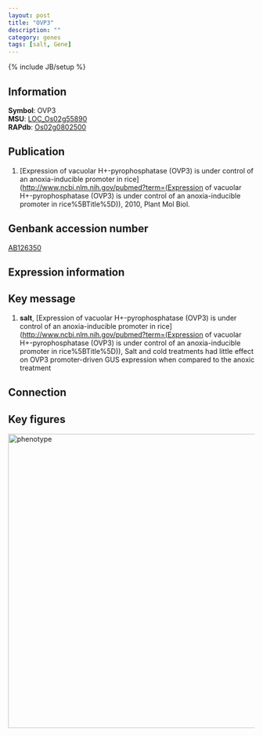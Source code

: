 ```yaml
---
layout: post
title: "OVP3"
description: ""
category: genes
tags: [salt, Gene]
---
```

{% include JB/setup %}

## Information
__Symbol__: OVP3  
__MSU__: [LOC_Os02g55890](http://rice.plantbiology.msu.edu/cgi-bin/ORF_infopage.cgi?orf=LOC_Os02g55890)  
__RAPdb__: [Os02g0802500](http://rapdb.dna.affrc.go.jp/viewer/gbrowse_details/irgsp1?name=Os02g0802500)  

## Publication
1. [Expression of vacuolar H+-pyrophosphatase (OVP3) is under control of an anoxia-inducible promoter in rice](http://www.ncbi.nlm.nih.gov/pubmed?term=(Expression of vacuolar H+-pyrophosphatase (OVP3) is under control of an anoxia-inducible promoter in rice%5BTitle%5D)), 2010, Plant Mol Biol.

## Genbank accession number
[AB126350](http://www.ncbi.nlm.nih.gov/nuccore/AB126350)

## Expression information

## Key message
1. __salt__, [Expression of vacuolar H+-pyrophosphatase (OVP3) is under control of an anoxia-inducible promoter in rice](http://www.ncbi.nlm.nih.gov/pubmed?term=(Expression of vacuolar H+-pyrophosphatase (OVP3) is under control of an anoxia-inducible promoter in rice%5BTitle%5D)),  Salt and cold treatments had little effect on OVP3 promoter-driven GUS expression when compared to the anoxic treatment

## Connection

## Key figures
<img src="http://ricencode.github.io/images/OVP3.pheno.png" alt="phenotype"  style="width: 600px;"/>



